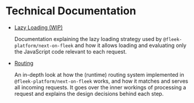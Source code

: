 # Technical Documentation

- [Lazy Loading (WIP)](./lazy-loading.md)

  Documentation explaining the lazy loading strategy used by `@fleek-platform/next-on-fleek` and how it allows loading and evaluating only the JavaScript code relevant to each request.

- [Routing](./routing.md)

  An in-depth look at how the (runtime) routing system implemented in `@fleek-platform/next-on-fleek` works, and how it matches and serves all incoming requests. It goes over the inner workings of processing a request and explains the design decisions behind each step.
